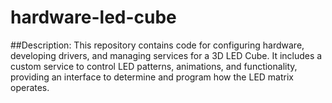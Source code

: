 # hardware-led-cube
##Description: 
This repository contains code for configuring hardware, developing drivers, and managing services for a 3D LED Cube. It includes a custom service to control LED patterns, animations, and functionality, providing an interface to determine and program how the LED matrix operates.

